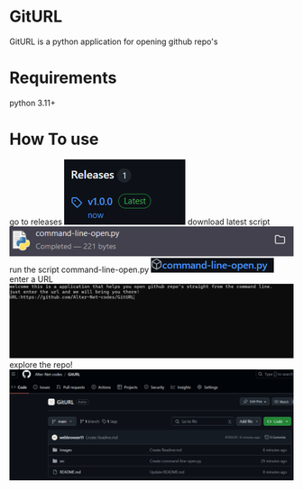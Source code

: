# GitURL
GitURL is a python application for opening github repo's

# Requirements
python 3.11+

# How To use
go to releases
![image1](https://github.com/Alter-Net-codes/GitURL/blob/main/images/image1.png)
download latest script
![image2](https://github.com/Alter-Net-codes/GitURL/blob/main/images/image2.png)
run the script command-line-open.py
![image3](https://github.com/Alter-Net-codes/GitURL/blob/main/images/image3.png)
enter a URL
![image4](https://github.com/Alter-Net-codes/GitURL/blob/main/images/image4.png)
explore the repo!
![image5](https://github.com/Alter-Net-codes/GitURL/blob/main/images/image5.png)
